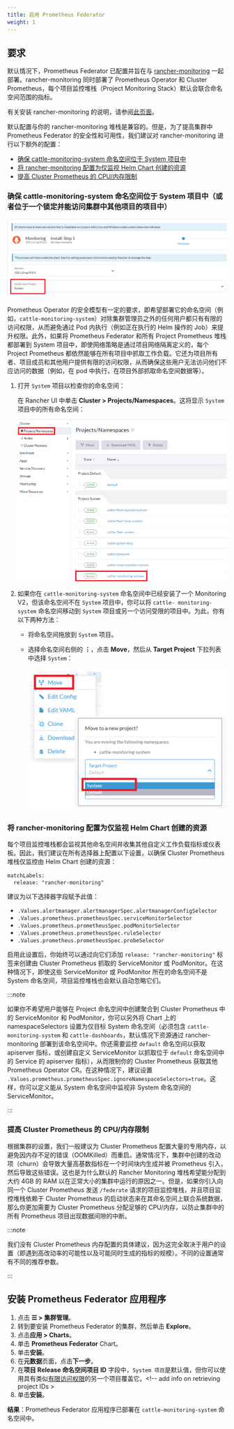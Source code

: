 ```yaml
---
title: 启用 Prometheus Federator
weight: 1
---
```



## 要求

默认情况下，Prometheus Federator 已配置并旨在与 [rancher-monitoring](https://rancher.com/docs/rancher/v2.6/en/monitoring-alerting/) 一起部署。rancher-monitoring 同时部署了 Prometheus Operator 和 Cluster Prometheus，每个项目监控堆栈（Project Monitoring Stack）默认会联合命名空间范围的指标。

有关安装 rancher-monitoring 的说明，请参阅[此页面](../enable-monitoring.md)。

默认配置与你的 rancher-monitoring 堆栈是兼容的。但是，为了提高集群中 Prometheus Federator 的安全性和可用性，我们建议对 rancher-monitoring 进行以下额外的配置：

- [确保 cattle-monitoring-system 命名空间位于 System 项目中](#确保-cattle-monitoring-system-命名空间位于-system-项目中（或者位于一个锁定并能访问集群中其他项目的项目中）)
- [将 rancher-monitoring 配置为仅监视 Helm Chart 创建的资源](#将-rancher-monitoring-配置为仅监视-helm-chart-创建的资源)
- [提高 Cluster Prometheus 的 CPU/内存限制](#提高-cluster-prometheus-的-cpu/内存限制)

### 确保 cattle-monitoring-system 命名空间位于 System 项目中（或者位于一个锁定并能访问集群中其他项目的项目中）

![选择项目/命名空间](/img/install-in-system-project.png)

Prometheus Operator 的安全模型有一定的要求，即希望部署它的命名空间（例如，`cattle-monitoring-system`）对除集群管理员之外的任何用户都只有有限的访问权限，从而避免通过 Pod 内执行（例如正在执行的 Helm 操作的 Job）来提升权限。此外，如果将 Prometheus Federator 和所有 Project Prometheus 堆栈都部署到 System 项目中，即使网络策略是通过项目网络隔离定义的，每个 Project Prometheus 都依然能够在所有项目中抓取工作负载。它还为项目所有者、项目成员和其他用户提供有限的访问权限，从而确保这些用户无法访问他们不应访问的数据（例如，在 pod 中执行，在项目外部抓取命名空间数据等）。

1. 打开 `System` 项目以检查你的命名空间：

   在 Rancher UI 中单击 **Cluster > Projects/Namespaces**。这将显示 `System` 项目中的所有命名空间：

   ![选择项目/命名空间](/img/cattle-monitoring-system.png)

1. 如果你在 `cattle-monitoring-system` 命名空间中已经安装了一个 Monitoring V2，但该命名空间不在 `System` 项目中，你可以将 `cattle- monitoring-system` 命名空间移动到 `System` 项目或另一个访问受限的项目中。为此，你有以下两种方法：

   - 将命名空间拖放到 `System` 项目。
   - 选择命名空间右侧的 **⋮**，点击 **Move**，然后从 **Target Project** 下拉列表中选择 `System`：

      ![移至新项目](/img/move-to-new-project.png)

### 将 rancher-monitoring 配置为仅监视 Helm Chart 创建的资源

每个项目监控堆栈都会监视其他命名空间并收集其他自定义工作负载指标或仪表板。因此，我们建议在所有选择器上配置以下设置，以确保 Cluster Prometheus 堆栈仅监控由 Helm Chart 创建的资源：

```
matchLabels:
  release: "rancher-monitoring"
```

建议为以下选择器字段赋予此值：
- `.Values.alertmanager.alertmanagerSpec.alertmanagerConfigSelector`
- `.Values.prometheus.prometheusSpec.serviceMonitorSelector`
- `.Values.prometheus.prometheusSpec.podMonitorSelector`
- `.Values.prometheus.prometheusSpec.ruleSelector`
- `.Values.prometheus.prometheusSpec.probeSelector`

启用此设置后，你始终可以通过向它们添加 `release: "rancher-monitoring"` 标签来创建由 Cluster Prometheus 抓取的 ServiceMonitor 或 PodMonitor。在这种情况下，即使这些 ServiceMonitor 或 PodMonitor 所在的命名空间不是 System 命名空间，项目监控堆栈也会默认自动忽略它们。

:::note

如果你不希望用户能够在 Project 命名空间中创建聚合到 Cluster Prometheus 中的 ServiceMonitor 和 PodMonitor，你可以另外将 Chart 上的 namespaceSelectors 设置为仅目标 System 命名空间（必须包含 `cattle-monitoring-system` 和 `cattle-dashboards`，默认情况下资源通过 rancher-monitoring 部署到该命名空间中。你还需要监控 `default` 命名空间以获取 apiserver 指标，或创建自定义 ServiceMonitor 以抓取位于 `default` 命名空间中的 Service 的 apiserver 指标），从而限制你的 Cluster Prometheus 获取其他 Prometheus Operator CR。在这种情况下，建议设置 `.Values.prometheus.prometheusSpec.ignoreNamespaceSelectors=true`。这样，你可以定义能从 System 命名空间中监视非 System 命名空间的 ServiceMonitor。

:::

### 提高 Cluster Prometheus 的 CPU/内存限制

根据集群的设置，我们一般建议为 Cluster Prometheus 配置大量的专用内存，以避免因内存不足的错误（OOMKilled）而重启。通常情况下，集群中创建的改动项（churn）会导致大量高基数指标在一个时间块内生成并被 Prometheus 引入，然后导致这些错误。这也是为什么默认的 Rancher Monitoring 堆栈希望能分配到大约 4GB 的 RAM 以在正常大小的集群中运行的原因之一。但是，如果你引入向同一个 Cluster Prometheus 发送 `/federate` 请求的项目监控堆栈，并且项目监控堆栈依赖于 Cluster Prometheus 的启动状态来在其命名空间上联合系统数据，那么你更加需要为 Cluster Prometheus 分配足够的 CPU/内存，以防止集群中的所有 Prometheus 项目出现数据间隙的中断。

:::note

我们没有 Cluster Prometheus 内存配置的具体建议，因为这完全取决于用户的设置（即遇到高改动率的可能性以及可能同时生成的指标的规模）。不同的设置通常有不同的推荐参数。

:::

## 安装 Prometheus Federator 应用程序

1. 点击 **☰ > 集群管理**。
1. 转到要安装 Prometheus Federator 的集群，然后单击 **Explore**。
1. 点击**应用 > Charts**。
1. 单击 **Prometheus Federator** Chart。
1. 单击**安装**。
1. 在**元数据**页面，点击**下一步**。
1. 在**项目 Release 命名空间项目 ID** 字段中，`System 项目`是默认值，但你可以使用具有类似[有限访问权限](#确保-cattle-monitoring-system-命名空间位于-system-项目中（或者位于一个锁定并能访问集群中其他项目的项目中）)的另一个项目覆盖它。<!-- add info on retrieving project IDs >
1. 单击**安装**。

**结果**：Prometheus Federator 应用程序已部署在 `cattle-monitoring-system` 命名空间中。
